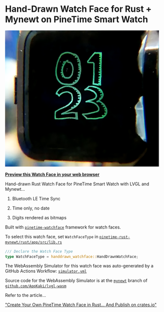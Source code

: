 # Hand-Drawn Watch Face for Rust + Mynewt on PineTime Smart Watch

![Hand-Drawn Watch Face for Rust + Mynewt on PineTime Smart Watch](watchface.png)

[__Preview this Watch Face in your web browser__](https://lupyuen.github.io/handdrawn-watchface/lvgl.html)

Hand-drawn Rust Watch Face for PineTime Smart Watch with LVGL and Mynewt...

1. Bluetooth LE Time Sync

1. Time only, no date

1. Digits rendered as bitmaps

Built with [`pinetime-watchface`](https://crates.io/crates/pinetime-watchface) framework for watch faces.

To select this watch face, set `WatchFaceType` in [`pinetime-rust-mynewt/rust/app/src/lib.rs`](https://github.com/lupyuen/pinetime-rust-mynewt/blob/master/rust/app/src/lib.rs)

```rust
/// Declare the Watch Face Type
type WatchFaceType = handdrawn_watchface::HandDrawnWatchFace;
```

The WebAssembly Simulator for this watch face was auto-generated by a GitHub Actions Workflow: [`simulator.yml`](.github/workflows/simulator.yml)

Source code for the WebAssembly Simulator is at the [`mynewt`](https://github.com/AppKaki/lvgl-wasm/tree/mynewt) branch of [`github.com/AppKaki/lvgl-wasm`](https://github.com/AppKaki/lvgl-wasm/tree/mynewt)

Refer to the article...

["Create Your Own PineTime Watch Face in Rust... And Publish on crates.io"](https://lupyuen.github.io/pinetime-rust-mynewt/articles/watchface)
